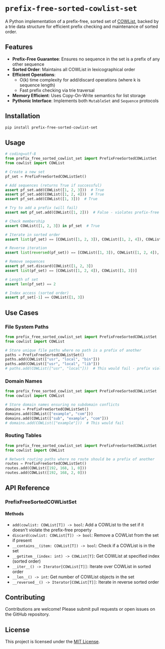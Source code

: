 # `prefix-free-sorted-cowlist-set`

A Python implementation of a prefix-free, sorted set of [COWList](https://pypi.org/project/cowlist/), backed by a trie
data structure for efficient prefix checking and maintenance of sorted order.

## Features

- **Prefix-Free Guarantee**: Ensures no sequence in the set is a prefix of any other sequence
- **Sorted Order**: Maintains all COWList in lexicographical order
- **Efficient Operations**:
    - O(k) time complexity for add/discard operations (where k is sequence length)
    - Fast prefix checking via trie traversal
- **Memory Efficient**: Uses Copy-On-Write semantics for list storage
- **Pythonic Interface**: Implements both `MutableSet` and `Sequence` protocols

## Installation

```bash
pip install prefix-free-sorted-cowlist-set
```

## Usage

```python
# coding=utf-8
from prefix_free_sorted_cowlist_set import PrefixFreeSortedCOWListSet
from cowlist import COWList

# Create a new set
pf_set = PrefixFreeSortedCOWListSet()

# Add sequences (returns True if successful)
assert pf_set.add(COWList([1, 2, 3]))  # True
assert pf_set.add(COWList([1, 2, 4]))  # True
assert pf_set.add(COWList([1, 3]))  # True

# Try to add a prefix (will fail)
assert not pf_set.add(COWList([1, 2]))  # False - violates prefix-free property

# Check membership
assert COWList([1, 2, 3]) in pf_set  # True

# Iterate in sorted order
assert list(pf_set) == [COWList([1, 2, 3]), COWList([1, 2, 4]), COWList([1, 3])]

# Reverse iteration
assert list(reversed(pf_set)) == [COWList([1, 3]), COWList([1, 2, 4]), COWList([1, 2, 3])]

# Remove sequences
assert pf_set.discard(COWList([1, 2, 3])
assert list(pf_set) == [COWList([1, 2, 4]), COWList([1, 3])]

# Length of set
assert len(pf_set) == 2

# Index access (sorted order)
assert pf_set[-1] == COWList([1, 3])
```

## Use Cases

### File System Paths

```python
from prefix_free_sorted_cowlist_set import PrefixFreeSortedCOWListSet
from cowlist import COWList

# Store unique file paths where no path is a prefix of another
paths = PrefixFreeSortedCOWListSet()
paths.add(COWList(["usr", "local", "bin"]))
paths.add(COWList(["usr", "local", "lib"]))
# paths.add(COWList(["usr", "local"]))  # This would fail - prefix violation
```

### Domain Names

```python
from prefix_free_sorted_cowlist_set import PrefixFreeSortedCOWListSet
from cowlist import COWList

# Store domain names ensuring no subdomain conflicts
domains = PrefixFreeSortedCOWListSet()
domains.add(COWList(["example", "com"]))
domains.add(COWList(["sub", "example", "com"]))
# domains.add(COWList(["example"]))  # This would fail
```

### Routing Tables

```python
from prefix_free_sorted_cowlist_set import PrefixFreeSortedCOWListSet
from cowlist import COWList

# Network routing paths where no route should be a prefix of another
routes = PrefixFreeSortedCOWListSet()
routes.add(COWList([192, 168, 1, 0]))
routes.add(COWList([192, 168, 2, 0]))
```

## API Reference

### PrefixFreeSortedCOWListSet

#### Methods

- `add(cowlist: COWList[T]) -> bool`: Add a COWList to the set if it doesn't violate the prefix-free property
- `discard(cowlist: COWList[T]) -> bool`: Remove a COWList from the set if present
- `__contains__(item: COWList[T]) -> bool`: Check if a COWList is in the set
- `__getitem__(index: int) -> COWList[T]`: Get COWList at specified index (sorted order)
- `__iter__() -> Iterator[COWList[T]]`: Iterate over COWList in sorted order
- `__len__() -> int`: Get number of COWList objects in the set
- `__reversed__() -> Iterator[COWList[T]]`: Iterate in reverse sorted order

## Contributing

Contributions are welcome! Please submit pull requests or open issues on the GitHub repository.

## License

This project is licensed under the [MIT License](LICENSE).